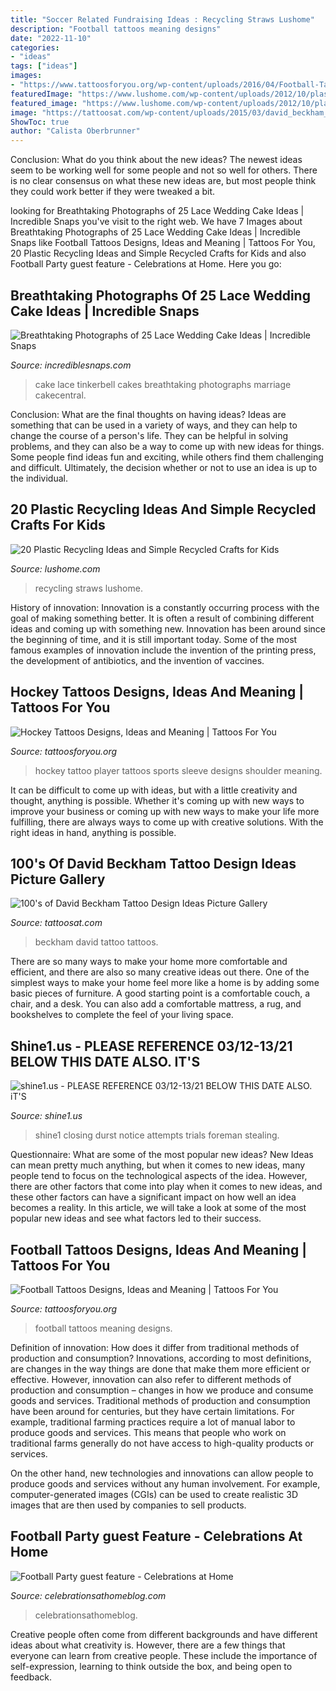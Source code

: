 ```yaml
---
title: "Soccer Related Fundraising Ideas : Recycling Straws Lushome"
description: "Football tattoos meaning designs"
date: "2022-11-10"
categories:
- "ideas"
tags: ["ideas"]
images:
- "https://www.tattoosforyou.org/wp-content/uploads/2016/04/Football-Tattoos-Small.jpg"
featuredImage: "https://www.lushome.com/wp-content/uploads/2012/10/plastic-straws-recycled-crafts-4.jpg"
featured_image: "https://www.lushome.com/wp-content/uploads/2012/10/plastic-straws-recycled-crafts-4.jpg"
image: "https://tattoosat.com/wp-content/uploads/2015/03/david_beckham_tattoos_front.jpg"
ShowToc: true
author: "Calista Oberbrunner"
---
```



Conclusion: What do you think about the new ideas?
The newest ideas seem to be working well for some people and not so well for others. There is no clear consensus on what these new ideas are, but most people think they could work better if they were tweaked a bit.

	

		
looking for Breathtaking Photographs of 25 Lace Wedding Cake Ideas | Incredible Snaps you've visit to the right web. We have 7 Images about Breathtaking Photographs of 25 Lace Wedding Cake Ideas | Incredible Snaps like Football Tattoos Designs, Ideas and Meaning | Tattoos For You, 20 Plastic Recycling Ideas and Simple Recycled Crafts for Kids and also Football Party guest feature - Celebrations at Home. Here you go:
		
    
## Breathtaking Photographs Of 25 Lace Wedding Cake Ideas | Incredible Snaps

<img loading=lazy src="https://www.incrediblesnaps.com/wp-content/uploads/2014/11/Lace-Wedding-Cakes-19.jpg" onerror="this.onerror=null;this.src='https://tse2.mm.bing.net/th?id=OIP.bVYY13TSsJQhgiB9atH_7wHaJ8&amp;pid=15.1';" alt="Breathtaking Photographs of 25 Lace Wedding Cake Ideas | Incredible Snaps">

_Source: incrediblesnaps.com_

>cake lace tinkerbell cakes breathtaking photographs marriage cakecentral. 

	

Conclusion: What are the final thoughts on having ideas?
Ideas are something that can be used in a variety of ways, and they can help to change the course of a person's life. They can be helpful in solving problems, and they can also be a way to come up with new ideas for things. Some people find ideas fun and exciting, while others find them challenging and difficult. Ultimately, the decision whether or not to use an idea is up to the individual.

    
## 20 Plastic Recycling Ideas And Simple Recycled Crafts For Kids

<img loading=lazy src="https://www.lushome.com/wp-content/uploads/2012/10/plastic-straws-recycled-crafts-4.jpg" onerror="this.onerror=null;this.src='https://tse1.mm.bing.net/th?id=OIP.sbuYS2Y5bK5lDY6oVDMAfwHaMW&amp;pid=15.1';" alt="20 Plastic Recycling Ideas and Simple Recycled Crafts for Kids">

_Source: lushome.com_

>recycling straws lushome. 

	

History of innovation:
Innovation is a constantly occurring process with the goal of making something better. It is often a result of combining different ideas and coming up with something new. Innovation has been around since the beginning of time, and it is still important today. Some of the most famous examples of innovation include the invention of the printing press, the development of antibiotics, and the invention of vaccines.

    
## Hockey Tattoos Designs, Ideas And Meaning | Tattoos For You

<img loading=lazy src="http://www.tattoosforyou.org/wp-content/uploads/2016/03/Hockey-Tattoo-Sleeve.jpg" onerror="this.onerror=null;this.src='https://tse1.mm.bing.net/th?id=OIP.was-IfQit-F9vATSY3wUAwHaJ4&amp;pid=15.1';" alt="Hockey Tattoos Designs, Ideas and Meaning | Tattoos For You">

_Source: tattoosforyou.org_

>hockey tattoo player tattoos sports sleeve designs shoulder meaning. 

	

It can be difficult to come up with ideas, but with a little creativity and thought, anything is possible. Whether it's coming up with new ways to improve your business or coming up with new ways to make your life more fulfilling, there are always ways to come up with creative solutions. With the right ideas in hand, anything is possible.

    
## 100&#039;s Of David Beckham Tattoo Design Ideas Picture Gallery

<img loading=lazy src="https://tattoosat.com/wp-content/uploads/2015/03/david_beckham_tattoos_front.jpg" onerror="this.onerror=null;this.src='https://tse1.mm.bing.net/th?id=OIP.96ug2X_-DvkytLHV5ZuYGAHaLH&amp;pid=15.1';" alt="100&#039;s of David Beckham Tattoo Design Ideas Picture Gallery">

_Source: tattoosat.com_

>beckham david tattoo tattoos. 

	

There are so many ways to make your home more comfortable and efficient, and there are also so many creative ideas out there. One of the simplest ways to make your home feel more like a home is by adding some basic pieces of furniture. A good starting point is a comfortable couch, a chair, and a desk. You can also add a comfortable mattress, a rug, and bookshelves to complete the feel of your living space.

    
## Shine1.us - PLEASE REFERENCE 03/12-13/21 BELOW THIS DATE ALSO. IT&#039;S

<img loading=lazy src="http://www.shine1.us/yahoo_site_admin/assets/images/thumbnail.23112737_std.png" onerror="this.onerror=null;this.src='https://tse3.mm.bing.net/th?id=OIP.8CI1DjdzPaaqJGaYWwCWdgAAAA&amp;pid=15.1';" alt="shine1.us - PLEASE REFERENCE 03/12-13/21 BELOW THIS DATE ALSO. iT&#039;S">

_Source: shine1.us_

>shine1 closing durst notice attempts trials foreman stealing. 

	

Questionnaire: What are some of the most popular new ideas?
New Ideas can mean pretty much anything, but when it comes to new ideas, many people tend to focus on the technological aspects of the idea. However, there are other factors that come into play when it comes to new ideas, and these other factors can have a significant impact on how well an idea becomes a reality. In this article, we will take a look at some of the most popular new ideas and see what factors led to their success.

    
## Football Tattoos Designs, Ideas And Meaning | Tattoos For You

<img loading=lazy src="https://www.tattoosforyou.org/wp-content/uploads/2016/04/Football-Tattoos-Small.jpg" onerror="this.onerror=null;this.src='https://tse2.mm.bing.net/th?id=OIP.KxCCLH_3IxtNY3bB760BuwHaHa&amp;pid=15.1';" alt="Football Tattoos Designs, Ideas and Meaning | Tattoos For You">

_Source: tattoosforyou.org_

>football tattoos meaning designs. 

	

Definition of innovation: How does it differ from traditional methods of production and consumption?
Innovations, according to most definitions, are changes in the way things are done that make them more efficient or effective. However, innovation can also refer to different methods of production and consumption – changes in how we produce and consume goods and services.
Traditional methods of production and consumption have been around for centuries, but they have certain limitations. For example, traditional farming practices require a lot of manual labor to produce goods and services. This means that people who work on traditional farms generally do not have access to high-quality products or services.

On the other hand, new technologies and innovations can allow people to produce goods and services without any human involvement. For example, computer-generated images (CGIs) can be used to create realistic 3D images that are then used by companies to sell products.

    
## Football Party guest Feature - Celebrations At Home

<img loading=lazy src="https://celebrationsathomeblog.com/wp-content/uploads/2011/02/2-21.jpg" onerror="this.onerror=null;this.src='https://tse2.mm.bing.net/th?id=OIP.qS8GbfonyHxdCPWm8ZTEPQHaFV&amp;pid=15.1';" alt="Football Party guest feature - Celebrations at Home">

_Source: celebrationsathomeblog.com_

>celebrationsathomeblog. 

	

Creative people often come from different backgrounds and have different ideas about what creativity is. However, there are a few things that everyone can learn from creative people. These include the importance of self-expression, learning to think outside the box, and being open to feedback.

